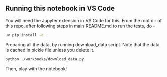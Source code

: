 ## Running this notebook in VS Code

You will need the Jupyter extension in VS Code for this.
From the root dir of this repo, after following steps in main README.md to run the tests, do -

```bash
uv pip install -e .
```

Preparing all the data, by running download_data script. 
Note that the data is cached in pickle file unless you delete it.
```bash
python ./workbooks/download_data.py
```

Then, play with the notebook!
